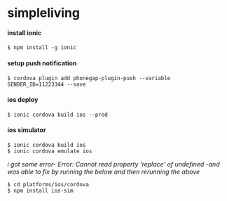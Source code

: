 # simpleliving

#### install ionic
`$ npm install -g ionic`

#### setup push notification
`$ cordova plugin add phonegap-plugin-push --variable SENDER_ID=11223344 --save`

#### ios deploy
`$ ionic cordova build ios --prod`

#### ios simulator
```
$ ionic cordova build ios
$ ionic cordova emulate ios
```

*i got some error- Error: Cannot read property 'replace' of undefined -and was able to fix by running the below and then rerunning the above*
```
$ cd platforms/ios/cordova 
$ npm install ios-sim
```